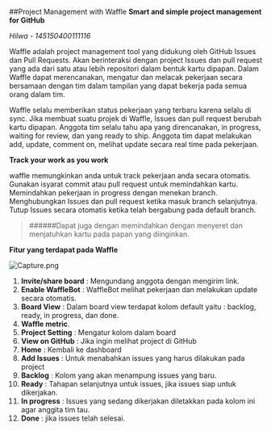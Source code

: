 ##Project Management with Waffle
**Smart and simple project management for GitHub**

_Hilwa - 145150400111116_
 
Waffle adalah project management tool yang didukung oleh GitHub Issues dan Pull Requests. Akan berinteraksi dengan project Issues dan pull request yang ada dari satu atau lebih repositori dalam bentuk kartu dipapan. Dalam Waffle dapat merencanakan, mengatur dan melacak pekerjaan secara bersamaan dengan tim dalam tampilan yang dapat bekerja pada semua orang dalam tim.

Waffle selalu memberikan status pekerjaan yang terbaru karena selalu di sync. Jika membuat suatu projek di Waffle, Issues dan pull request berubah kartu dipapan. Anggota tim selalu tahu apa yang direncanakan, in progress, waiting for review, dan yang ready to ship. Anggota tim dapat melakukan add, update, comment on, melihat update secara real time pada pekerjaan.

**Track your work as you work**

waffle memungkinkan anda untuk track pekerjaan anda secara otomatis. Gunakan isyarat commit atau pull request untuk memindahkan kartu. Memindahkan pekerjaan in progress dengan menekan branch. Menghubungkan Issues dan pull request ketika masuk branch selanjutnya. Tutup Issues secara otomatis ketika telah bergabung pada default branch.
>######Dapat juga dengan memindahkan dengan menyeret dan menjatuhkan kartu pada papan yang diinginkan.

**Fitur yang terdapat pada Waffle**

![Capture.png](https://s30.postimg.org/exz5qle4x/Capture.png)

1. **Invite/share board** : Mengundang anggota dengan mengirim link.
2. **Enable WaffleBot** : WaffleBot melihat pekerjaan dan melakukan update secara otomatis.
3. **Board View** : Dalam board view terdapat kolom default yaitu : backlog, ready, in progress, dan done.
4. **Waffle metric**.
5. **Project Setting** : Mengatur kolom dalam board
6. **View on GitHub** : Jika ingin melihat project di GitHub
7. **Home** : Kembali ke dashboard
8. **Add Issues** : Untuk menabahkan issues yang harus dilakukan pada project
9. **Backlog** : Kolom yang akan menampung issues yang baru.
10. **Ready** : Tahapan selanjutnya untuk issues, jika issues siap untuk dikerjakan.
11. **In progress** : Issues yang sedang dikerjakan diletakkan pada kolom ini agar anggita tim tau.
12. **Done** : jika issues telah selesai.



